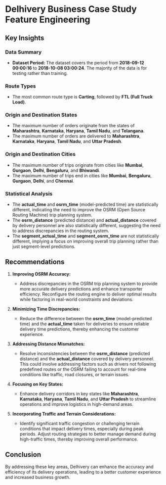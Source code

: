 # Delhivery Business Case Study Feature Engineering

## Key Insights

### Data Summary
- **Dataset Period:** The dataset covers the period from **2018-09-12 00:00:16** to **2018-10-08 03:00:24**. The majority of the data is for testing rather than training.

### Route Types
- The most common route type is **Carting**, followed by **FTL (Full Truck Load)**.

### Origin and Destination States
- The maximum number of orders originate from the states of **Maharashtra**, **Karnataka**, **Haryana**, **Tamil Nadu**, and **Telangana**.
- The maximum number of orders are delivered to **Maharashtra**, **Karnataka**, **Haryana**, **Tamil Nadu**, and **Uttar Pradesh**.

### Origin and Destination Cities
- The maximum number of trips originate from cities like **Mumbai**, **Gurgaon**, **Delhi**, **Bengaluru**, and **Bhiwandi**.
- The maximum number of trips end in cities like **Mumbai**, **Bengaluru**, **Gurgaon**, **Delhi**, and **Chennai**.

### Statistical Analysis
- The **actual_time** and **osrm_time** (model-predicted time) are statistically different, indicating the need to improve the OSRM (Open Source Routing Machine) trip planning system.
- The **osrm_distance** (predicted distance) and **actual_distance** covered by delivery personnel are also statistically different, suggesting the need to address discrepancies in the routing system.
- The **segment_actual_time** and **segment_osrm_time** are not statistically different, implying a focus on improving overall trip planning rather than just segment-level predictions.

## Recommendations

1. **Improving OSRM Accuracy:** 
   - Address discrepancies in the OSRM trip planning system to provide more accurate delivery predictions and enhance transporter efficiency. Reconfigure the routing engine to deliver optimal results while factoring in real-world constraints and deviations.

2. **Minimizing Time Discrepancies:** 
   - Reduce the difference between the **osrm_time** (model-predicted time) and the **actual_time** taken for deliveries to ensure reliable delivery time predictions, thereby enhancing the customer experience.

3. **Addressing Distance Mismatches:** 
   - Resolve inconsistencies between the **osrm_distance** (predicted distance) and the **actual_distance** covered by delivery personnel. This could involve addressing factors such as drivers not following predefined routes or the OSRM failing to account for real-time conditions like traffic, road closures, or terrain issues.

4. **Focusing on Key States:** 
   - Enhance delivery corridors in key states like **Maharashtra**, **Karnataka**, **Haryana**, **Tamil Nadu**, and **Uttar Pradesh** to streamline operations and improve logistics in high-demand areas.

5. **Incorporating Traffic and Terrain Considerations:** 
   - Identify significant traffic congestion or challenging terrain conditions that impact delivery times, especially during peak periods. Adjust routing strategies to better manage demand during high-traffic times, thereby improving overall performance.

## Conclusion

By addressing these key areas, Delhivery can enhance the accuracy and efficiency of its delivery operations, leading to a better customer experience and increased business growth.
